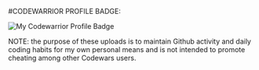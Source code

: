 #CODEWARRIOR PROFILE BADGE:

![My Codewarrior Profile Badge](https://www.codewars.com/users/SVENTRIPIKAL/badges/large)


NOTE: the purpose of these uploads is to maintain Github activity and daily coding habits
      for my own personal means and is not intended to promote cheating among other Codewars
      users.
